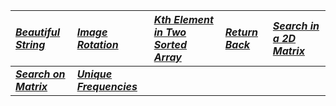 | [_Beautiful String_](Solution/Beautiful_String.py) | [_Image Rotation_](Solution/Image_Rotation.py) | [_Kth Element in Two Sorted Array_](Solution/Kth_Element_in_Two_Sorted_Array.py) |  [_Return Back_ ](Solution/Return_Back.py) |  [_Search in a 2D Matrix_](Solution/Search_in_a_2D_matrix.py) | 
|:---|:---|:---|:---|:---|
| **[_Search on Matrix_](Solution/Search_on_Matrix.py)** | **[_Unique Frequencies_ ](Solution/Unique_Frequencies.py)** |  
